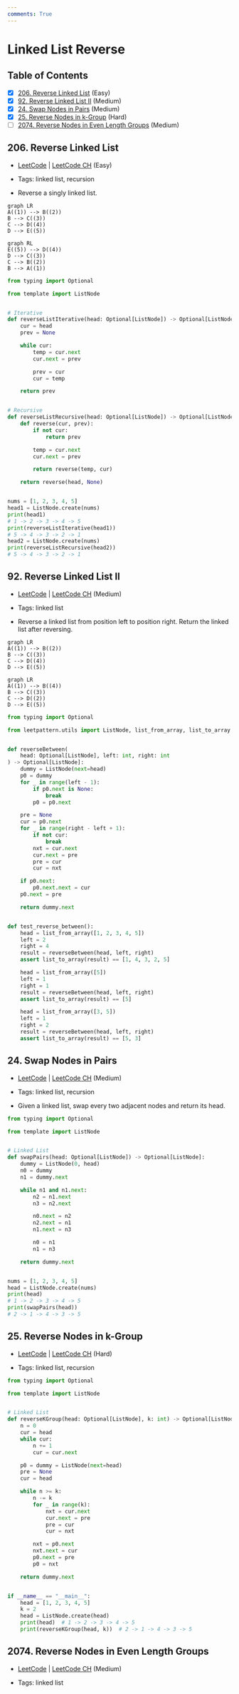 ```yaml
---
comments: True
---
```


# Linked List Reverse

## Table of Contents

- [x] [206. Reverse Linked List](https://leetcode.cn/problems/reverse-linked-list/) (Easy)
- [x] [92. Reverse Linked List II](https://leetcode.cn/problems/reverse-linked-list-ii/) (Medium)
- [x] [24. Swap Nodes in Pairs](https://leetcode.cn/problems/swap-nodes-in-pairs/) (Medium)
- [x] [25. Reverse Nodes in k-Group](https://leetcode.cn/problems/reverse-nodes-in-k-group/) (Hard)
- [ ] [2074. Reverse Nodes in Even Length Groups](https://leetcode.cn/problems/reverse-nodes-in-even-length-groups/) (Medium)

## 206. Reverse Linked List

-   [LeetCode](https://leetcode.com/problems/reverse-linked-list/) | [LeetCode CH](https://leetcode.cn/problems/reverse-linked-list/) (Easy)

-   Tags: linked list, recursion
- Reverse a singly linked list.

```mermaid
graph LR
A((1)) --> B((2))
B --> C((3))
C --> D((4))
D --> E((5))
```

```mermaid
graph RL
E((5)) --> D((4))
D --> C((3))
C --> B((2))
B --> A((1))
```

```python title="206. Reverse Linked List - Python Solution"
from typing import Optional

from template import ListNode


# Iterative
def reverseListIterative(head: Optional[ListNode]) -> Optional[ListNode]:
    cur = head
    prev = None

    while cur:
        temp = cur.next
        cur.next = prev

        prev = cur
        cur = temp

    return prev


# Recursive
def reverseListRecursive(head: Optional[ListNode]) -> Optional[ListNode]:
    def reverse(cur, prev):
        if not cur:
            return prev

        temp = cur.next
        cur.next = prev

        return reverse(temp, cur)

    return reverse(head, None)


nums = [1, 2, 3, 4, 5]
head1 = ListNode.create(nums)
print(head1)
# 1 -> 2 -> 3 -> 4 -> 5
print(reverseListIterative(head1))
# 5 -> 4 -> 3 -> 2 -> 1
head2 = ListNode.create(nums)
print(reverseListRecursive(head2))
# 5 -> 4 -> 3 -> 2 -> 1

```

## 92. Reverse Linked List II

-   [LeetCode](https://leetcode.com/problems/reverse-linked-list-ii/) | [LeetCode CH](https://leetcode.cn/problems/reverse-linked-list-ii/) (Medium)

-   Tags: linked list
- Reverse a linked list from position left to position right. Return the linked list after reversing.

```mermaid
graph LR
A((1)) --> B((2))
B --> C((3))
C --> D((4))
D --> E((5))
```

```mermaid
graph LR
A((1)) --> B((4))
B --> C((3))
C --> D((2))
D --> E((5))
```

```python title="92. Reverse Linked List II - Python Solution"
from typing import Optional

from leetpattern.utils import ListNode, list_from_array, list_to_array


def reverseBetween(
    head: Optional[ListNode], left: int, right: int
) -> Optional[ListNode]:
    dummy = ListNode(next=head)
    p0 = dummy
    for _ in range(left - 1):
        if p0.next is None:
            break
        p0 = p0.next

    pre = None
    cur = p0.next
    for _ in range(right - left + 1):
        if not cur:
            break
        nxt = cur.next
        cur.next = pre
        pre = cur
        cur = nxt

    if p0.next:
        p0.next.next = cur
    p0.next = pre

    return dummy.next


def test_reverse_between():
    head = list_from_array([1, 2, 3, 4, 5])
    left = 2
    right = 4
    result = reverseBetween(head, left, right)
    assert list_to_array(result) == [1, 4, 3, 2, 5]

    head = list_from_array([5])
    left = 1
    right = 1
    result = reverseBetween(head, left, right)
    assert list_to_array(result) == [5]

    head = list_from_array([3, 5])
    left = 1
    right = 2
    result = reverseBetween(head, left, right)
    assert list_to_array(result) == [5, 3]

```

## 24. Swap Nodes in Pairs

-   [LeetCode](https://leetcode.com/problems/swap-nodes-in-pairs/) | [LeetCode CH](https://leetcode.cn/problems/swap-nodes-in-pairs/) (Medium)

-   Tags: linked list, recursion
-   Given a linked list, swap every two adjacent nodes and return its head.

```python title="24. Swap Nodes in Pairs - Python Solution"
from typing import Optional

from template import ListNode


# Linked List
def swapPairs(head: Optional[ListNode]) -> Optional[ListNode]:
    dummy = ListNode(0, head)
    n0 = dummy
    n1 = dummy.next

    while n1 and n1.next:
        n2 = n1.next
        n3 = n2.next

        n0.next = n2
        n2.next = n1
        n1.next = n3

        n0 = n1
        n1 = n3

    return dummy.next


nums = [1, 2, 3, 4, 5]
head = ListNode.create(nums)
print(head)
# 1 -> 2 -> 3 -> 4 -> 5
print(swapPairs(head))
# 2 -> 1 -> 4 -> 3 -> 5

```

## 25. Reverse Nodes in k-Group

-   [LeetCode](https://leetcode.com/problems/reverse-nodes-in-k-group/) | [LeetCode CH](https://leetcode.cn/problems/reverse-nodes-in-k-group/) (Hard)

-   Tags: linked list, recursion
```python title="25. Reverse Nodes in k-Group - Python Solution"
from typing import Optional

from template import ListNode


# Linked List
def reverseKGroup(head: Optional[ListNode], k: int) -> Optional[ListNode]:
    n = 0
    cur = head
    while cur:
        n += 1
        cur = cur.next

    p0 = dummy = ListNode(next=head)
    pre = None
    cur = head

    while n >= k:
        n -= k
        for _ in range(k):
            nxt = cur.next
            cur.next = pre
            pre = cur
            cur = nxt

        nxt = p0.next
        nxt.next = cur
        p0.next = pre
        p0 = nxt

    return dummy.next


if __name__ == "__main__":
    head = [1, 2, 3, 4, 5]
    k = 2
    head = ListNode.create(head)
    print(head)  # 1 -> 2 -> 3 -> 4 -> 5
    print(reverseKGroup(head, k))  # 2 -> 1 -> 4 -> 3 -> 5

```

## 2074. Reverse Nodes in Even Length Groups

-   [LeetCode](https://leetcode.com/problems/reverse-nodes-in-even-length-groups/) | [LeetCode CH](https://leetcode.cn/problems/reverse-nodes-in-even-length-groups/) (Medium)

-   Tags: linked list
